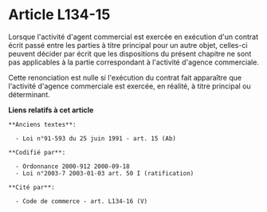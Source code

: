 # Article L134-15

Lorsque l'activité d'agent commercial est exercée en exécution d'un contrat écrit passé entre les parties à titre principal
pour un autre objet, celles-ci peuvent décider par écrit que les dispositions du présent chapitre ne sont pas applicables à
la partie correspondant à l'activité d'agence commerciale.

Cette renonciation est nulle si l'exécution du contrat fait apparaître que l'activité d'agence commerciale est exercée, en
réalité, à titre principal ou déterminant.

**Liens relatifs à cet article**

	**Anciens textes**:

	  - Loi n°91-593 du 25 juin 1991 - art. 15 (Ab)

	**Codifié par**:

	  - Ordonnance 2000-912 2000-09-18
	  - Loi n°2003-7 2003-01-03 art. 50 I (ratification)

	**Cité par**:

	  - Code de commerce - art. L134-16 (V)
